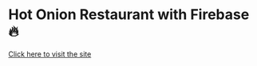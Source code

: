 # Hot Onion Restaurant with Firebase 🔥

[Click here to visit the site](https://hot-onion-restaurant-f8cec.web.app/)

